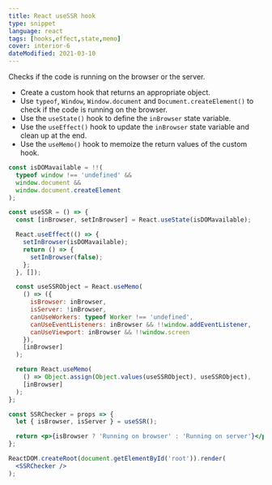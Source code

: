 ```yaml
---
title: React useSSR hook
type: snippet
language: react
tags: [hooks,effect,state,memo]
cover: interior-6
dateModified: 2021-03-10
---
```


Checks if the code is running on the browser or the server.

- Create a custom hook that returns an appropriate object.
- Use `typeof`, `Window`, `Window.document` and `Document.createElement()` to check if the code is running on the browser.
- Use the `useState()` hook to define the `inBrowser` state variable.
- Use the `useEffect()` hook to update the `inBrowser` state variable and clean up at the end.
- Use the `useMemo()` hook to memoize the return values of the custom hook.

```jsx
const isDOMavailable = !!(
  typeof window !== 'undefined' &&
  window.document &&
  window.document.createElement
);

const useSSR = () => {
  const [inBrowser, setInBrowser] = React.useState(isDOMavailable);

  React.useEffect(() => {
    setInBrowser(isDOMavailable);
    return () => {
      setInBrowser(false);
    };
  }, []);

  const useSSRObject = React.useMemo(
    () => ({
      isBrowser: inBrowser,
      isServer: !inBrowser,
      canUseWorkers: typeof Worker !== 'undefined',
      canUseEventListeners: inBrowser && !!window.addEventListener,
      canUseViewport: inBrowser && !!window.screen
    }),
    [inBrowser]
  );

  return React.useMemo(
    () => Object.assign(Object.values(useSSRObject), useSSRObject),
    [inBrowser]
  );
};

const SSRChecker = props => {
  let { isBrowser, isServer } = useSSR();

  return <p>{isBrowser ? 'Running on browser' : 'Running on server'}</p>;
};

ReactDOM.createRoot(document.getElementById('root')).render(
  <SSRChecker />
);
```
